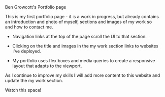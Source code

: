 Ben Growcott's Portfolio page

This is my first portfolio page - it is a work in progress, but already contains
an introduction and photo of myself, sections and images of my work so and how to contact me.

- Navigation links at the top of the page scroll the UI to that section.

- Clicking on the title and images in the my work section links to websites I've deployed.

- My portfolio uses flex boxes and media queries to create a responsive layout that adapts to the viewport.

As I continue to improve my skills I will add more content to this website
and update the my work section.

Watch this space!